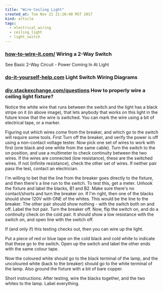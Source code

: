 ```yaml
---
title: "Wire Ceiling Light"
created_at: Tue Nov 21 21:20:48 MST 2017
kind: article
tags:
  - electrical_wiring
  - ceiling_light
  - light_switch
---
```


<h3>
  <a href="http://www.how-to-wire-it.com/wiring-a-2-way-switch.html" target="_blank">how-to-wire-it.com/</a>
  Wiring a 2-Way Switch
</h3>

See
Basic 2-Way Circuit - Power Coming In At Light

<h3>
  <a href="https://www.do-it-yourself-help.com/wiring_switches.html" target="_blank">do-it-yourself-help.com</a>
  Light Switch Wiring Diagrams
</h3>

<h3>
  <a href="https://diy.stackexchange.com/questions/10792/how-to-properly-wire-a-ceiling-light-fixture" target="_blank">diy.stackexchange.com/questions</a>
  How to properly wire a ceiling light fixture?
</h3>

Notice the white wire that runs between the switch and the light has a black stripe on it (in above image), that lets anybody that works on this light in the future know that the wire is switched. You can mark the wire using a bit of electrical tape, or a marker.

Figuring out which wires come from the breaker, and which go to the switch will require some tools. First Turn off the breaker, and verify the power is off using a non-contact voltage tester. Now pick one set of wires to work with first (one black and one white from the same cable). Turn the switch to the on position, and use a multimeter to check continuity between the two wires. If the wires are connected (low resistance), these are the switched wires. If not (infinite resistance), check the other set of wires. If neither pair pass the test, contact an electrician.

I'm willing to bet that the line from the breaker goes directly to the fixture, and then there's a line run to the switch. To test this, get a meter. Unhook the fixture and label the blacks, B1 and B2. Make sure there's no contact/shorts and turn the breaker on. If I'm right, then one of the blacks should show 120V with ONE of the whites. This would be the line to the breaker. The other pair should show nothing - with the switch both on and off. Label the hot pair. Turn the breaker off. Now, flip the switch on, and do a continuity check on the cold pair. It should show a low resistance with the switch on, and open line with the switch off.

If (and only if) this testing checks out, then you can wire up the light.

Put a piece of red or blue tape on the cold black and cold white to indicate that these go to the switch. Open up the switch and label the other ends with the same colour tape.

Now the coloured white should go to the black terminal of the lamp, and the uncoloured white (back to the breaker) should go to the white terminal of the lamp. Also ground the fixture with a bit of bare copper.

Short instructions: After testing, wire the blacks together, and the two whites to the lamp. Label everything.

<!--
html boilerplate
<a href="" target="_blank"></a>
<a name=""></a>
<img src="" width="400px">
<ul>
  <li></li>
</ul>
<pre>
</pre>
<p style="margin-bottom: 2em;"></p>
<hr style="border: 0; height: 3px; background: #333; background-image: linear-gradient(to right, #ccc, #333, #ccc);">
<pre><code>
</code></pre>
<math xmlns='http://www.w3.org/1998/Math/MathML' display='block'>
</math>
-->
